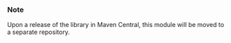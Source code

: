 ### Note

Upon a release of the library in Maven Central, this module will be moved to a separate repository.
